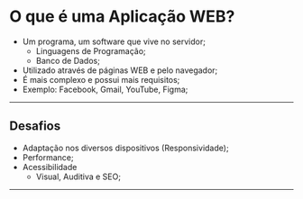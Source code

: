 # O que é uma Aplicação WEB?

- Um programa, um software que vive no servidor;
    - Linguagens de Programação;
    - Banco de Dados;
- Utilizado através de páginas WEB e pelo navegador;
- É mais complexo e possui mais requisitos;
- Exemplo: Facebook, Gmail, YouTube, Figma;

---

## Desafios

- Adaptação nos diversos dispositivos (Responsividade);
- Performance;
- Acessibilidade
    - Visual, Auditiva e SEO;

---